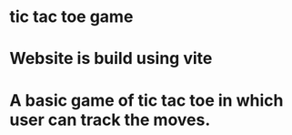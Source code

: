 # tic tac toe game

# Website is build using vite

# A basic game of tic tac toe in which user can track the moves.
